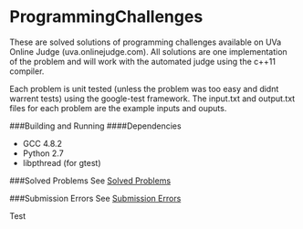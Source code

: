 ProgrammingChallenges
=====================

These are solved solutions of programming challenges available on UVa Online Judge (uva.onlinejudge.com). All solutions are one implementation of the problem and will work with the automated judge using the c++11 compiler.

Each problem is unit tested (unless the problem was too easy and didnt warrent tests) using the google-test framework. The input.txt and output.txt files for each problem are the example inputs and ouputs.

###Building and Running
####Dependencies
* GCC 4.8.2
* Python 2.7
* libpthread (for gtest)

###Solved Problems
See [Solved Problems](https://github.com/ismacaulay/ProgrammingChallenges/blob/master/SOLVED.md)

###Submission Errors
See [Submission Errors](https://github.com/ismacaulay/ProgrammingChallenges/blob/master/SUBMISSION_ERRORS.md)

Test
